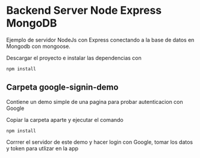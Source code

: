 # Backend Server Node Express MongoDB

Ejemplo de servidor NodeJs con Express conectando a la base de datos en Mongodb con mongoose.

Descargar el proyecto e instalar las dependencias con

```
npm install
```

## Carpeta google-signin-demo

Contiene un demo simple de una pagina para probar autenticacion con Google

Copiar la carpeta aparte y ejecutar el comando

```
npm install
```

Corrrer el servidor de este demo y hacer login con Google, tomar los datos y token para utlizar en la app